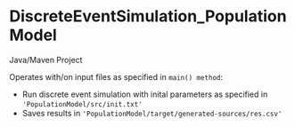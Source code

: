 # DiscreteEventSimulation_PopulationModel

Java/Maven Project

Operates with/on input files as specified in ```main() method```:

* Run discrete event simulation with inital parameters as specified in ```'PopulationModel/src/init.txt'```
* Saves results in ```'PopulationModel/target/generated-sources/res.csv'```

